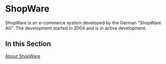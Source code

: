 # ShopWare

ShopWare is an e-commerce system developed by the German "ShopWare AG". The development started
in 2004 and is in active development.

## In this Section
[About ShopWare](/misc/ecommerce/shopware/about-shopware.md)
